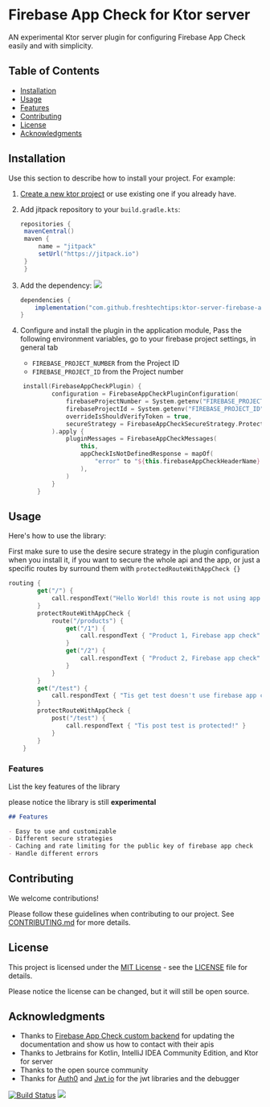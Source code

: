# Firebase App Check for Ktor server

AN experimental Ktor server plugin for configuring Firebase App Check easily and with simplicity.

## Table of Contents

- [Installation](#installation)
- [Usage](#usage)
- [Features](#features)
- [Contributing](#contributing)
- [License](#license)
- [Acknowledgments](#acknowledgments)

## Installation

Use this section to describe how to install your project. For example:

1. [Create a new ktor project](https://start.ktor.io/) or use existing one if you already have.
2. Add jitpack repository to your `build.gradle.kts`:
   ```groovy
   repositories {
    mavenCentral()
    maven {
        name = "jitpack"
        setUrl("https://jitpack.io")
    }
    }
   ```
3. Add the dependency:
   [![](https://jitpack.io/v/freshtechtips/ktor-server-firebase-app-check.svg)](https://jitpack.io/#freshtechtips/ktor-server-firebase-app-check)
    ```groovy
    dependencies {
        implementation("com.github.freshtechtips:ktor-server-firebase-app-check:0.0.1") // use the latest version
    }
    
    ```
4. Configure and install the plugin in the application module, 
Pass the following environment variables,
   go to your firebase project settings, in general tab

   * `FIREBASE_PROJECT_NUMBER` from the Project ID
   * `FIREBASE_PROJECT_ID` from the Project number

```kotlin
    install(FirebaseAppCheckPlugin) {
            configuration = FirebaseAppCheckPluginConfiguration(
                firebaseProjectNumber = System.getenv("FIREBASE_PROJECT_NUMBER"),
                firebaseProjectId = System.getenv("FIREBASE_PROJECT_ID"),
                overrideIsShouldVerifyToken = true,
                secureStrategy = FirebaseAppCheckSecureStrategy.ProtectSpecificRoutes,
            ).apply {
                pluginMessages = FirebaseAppCheckMessages(
                    this,
                    appCheckIsNotDefinedResponse = mapOf(
                        "error" to "${this.firebaseAppCheckHeaderName} is required"
                    ),
                )
            }
        }
```

## Usage

Here's how to use the library:

First make sure to use the desire secure strategy in the plugin configuration when you install it, if you want to secure the whole api and the app,
or just a specific routes by surround them with `protectedRouteWithAppCheck {}`

```kotlin
routing {
        get("/") {
            call.respondText("Hello World! this route is not using app firebase app check")
        }
        protectRouteWithAppCheck {
            route("/products") {
                get("/1") {
                    call.respondText { "Product 1, Firebase app check" }
                }
                get("/2") {
                    call.respondText { "Product 2, Firebase app check" }
                }
            }
        }
        get("/test") {
            call.respondText { "Tis get test doesn't use firebase app check!" }
        }
        protectRouteWithAppCheck {
            post("/test") {
                call.respondText { "Tis post test is protected!" }
            }
        }
    }
```


### Features
List the key features of the library

please notice the library is still **experimental**

```markdown
## Features

- Easy to use and customizable
- Different secure strategies
- Caching and rate limiting for the public key of firebase app check
- Handle different errors
```

## Contributing

We welcome contributions!

Please follow these guidelines when contributing to our project. See [CONTRIBUTING.md](CONTRIBUTING.md) for more details.

## License

This project is licensed under the [MIT License](LICENSE) - see the [LICENSE](LICENSE) file for details.

Please notice the license can be changed, but it will still be open source.

## Acknowledgments

- Thanks to [Firebase App Check custom backend](https://firebase.google.com/docs/app-check/custom-resource-backend#other)
for updating the documentation and show us how to contact with their apis
- Thanks to Jetbrains for Kotlin, IntelliJ IDEA Community Edition, and Ktor for server
- Thanks to the open source community
- Thanks for [Auth0](https://developer.auth0.com/) and [Jwt io](https://jwt.io/) for the jwt libraries
and the debugger

[![Build Status](https://travis-ci.org/freshtechtips/ktor-server-firebase-app-check.svg?branch=master)](https://travis-ci.org/freshtechtips/ktor-server-firebase-app-check)
[![](https://jitpack.io/v/freshtechtips/ktor-server-firebase-app-check.svg)](https://jitpack.io/#freshtechtips/ktor-server-firebase-app-check)
